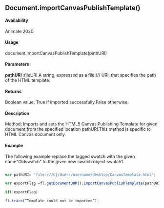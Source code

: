 ## Document.importCanvasPublishTemplate()

#### Availability

Animate 2020.

#### Usage

document.importCanvasPublishTemplate(pathURI) 

#### Parameters

**pathURI** :fileURI.A string, expressed as a file:/// URI, that specifies the path of the HTML template.

#### Returns

Boolean value.
True if imported successfully.False otherwise.

#### Description

Method; Imports and sets the HTML5 Canvas Publishing Template for given document,from the specified location pathURI.This method is specific to HTML Canvas document only.

#### Example

The following example replace the tagged swatch with the given name"Oldswatch" to the given new swatch object swatch1.

```javascript

var pathURI= "file:///C|/Users/username/desktop/CanvasTemplate.html";

var exportFlag =fl.getDocumentDOM().importCanvasPublishTemplate(pathURI);

if(!exportFlag)

fl.trace(“Template could not be imported”);

```
